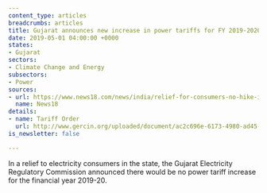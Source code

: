 ```yaml
---
content_type: articles
breadcrumbs: articles
title: Gujarat announces new increase in power tariffs for FY 2019-2020
date: 2019-05-01 04:00:00 +0000
states:
- Gujarat
sectors:
- Climate Change and Energy
subsectors:
- Power
sources:
- url: https://www.news18.com/news/india/relief-for-consumers-no-hike-in-power-tariff-in-gujarat-for-2019-20-2117519.html
  name: News18
details:
- name: Tariff Order
  url: http://www.gercin.org/uploaded/document/ac2c696e-6173-4980-ad45-8a078f052eed.pdf
is_newsletter: false

---
```

In a relief to electricity consumers in the state, the Gujarat Electricity Regulatory Commission announced there would be no power tariff increase for the financial year 2019-20.
